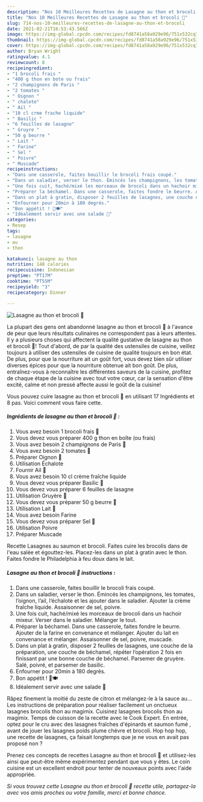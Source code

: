 ```yaml
---
description: "Nos 10 Meilleures Recettes de Lasagne au thon et brocoli 🥦"
title: "Nos 10 Meilleures Recettes de Lasagne au thon et brocoli 🥦"
slug: 714-nos-10-meilleures-recettes-de-lasagne-au-thon-et-brocoli
date: 2021-02-21T16:53:43.566Z
image: https://img-global.cpcdn.com/recipes/fd8741a58a929e96/751x532cq70/lasagne-au-thon-et-brocoli-🥦-photo-principale-de-la-recette.jpg
thumbnail: https://img-global.cpcdn.com/recipes/fd8741a58a929e96/751x532cq70/lasagne-au-thon-et-brocoli-🥦-photo-principale-de-la-recette.jpg
cover: https://img-global.cpcdn.com/recipes/fd8741a58a929e96/751x532cq70/lasagne-au-thon-et-brocoli-🥦-photo-principale-de-la-recette.jpg
author: Bryan Wright
ratingvalue: 4.1
reviewcount: 8
recipeingredient:
- "1 brocoli frais "
- "400 g thon en bote ou frais"
- "2 champignons de Paris "
- "2 tomates "
- " Oignon "
- " chalote"
- " Ail "
- "10 cl crme frache liquide"
- " Basilic "
- "6 feuilles de lasagne"
- " Gruyre "
- "50 g beurre "
- " Lait "
- " Farine"
- " Sel "
- " Poivre"
- " Muscade"
recipeinstructions:
- "Dans une casserole, faites bouillir le brocoli frais coupé."
- "Dans un saladier, verser le thon. Émincés les champignons, les tomates, l’oignon, l’ail, l’échalote et les ajouter dans le saladier. Ajouter la crème fraîche liquide. Assaisonner de sel, poivre."
- "Une fois cuit, haché/mixé les morceaux de brocoli dans un hachoir mixeur. Verser dans le saladier. Mélanger le tout."
- "Préparer la béchamel. Dans une casserole, faites fondre le beurre. Ajouter de la farine en convenance et mélanger. Ajouter du lait en convenance et mélanger. Assaisonner de sel, poivre, muscade."
- "Dans un plat à gratin, disposer 2 feuilles de lasagnes, une couche de la préparation, une couche de béchamel, répéter l’opération 2 fois en finissant par une bonne couche de béchamel. Parsemer de gruyère. Salé, poivré, et parsemer de basilic."
- "Enfourner pour 20min à 180 degrés."
- "Bon appétit ! 🤤🍽"
- "Idéalement servir avec une salade 🥗"
categories:
- Resep
tags:
- lasagne
- au
- thon

katakunci: lasagne au thon 
nutrition: 148 calories
recipecuisine: Indonesian
preptime: "PT17M"
cooktime: "PT55M"
recipeyield: "3"
recipecategory: Dinner

---
```



![Lasagne au thon et brocoli 🥦](https://img-global.cpcdn.com/recipes/fd8741a58a929e96/751x532cq70/lasagne-au-thon-et-brocoli-🥦-photo-principale-de-la-recette.jpg)

La plupart des gens ont abandonné lasagne au thon et brocoli 🥦 à l'avance de peur que leurs résultats culinaires ne correspondent pas à leurs attentes. Il y a plusieurs choses qui affectent la qualité gustative de lasagne au thon et brocoli 🥦! Tout d'abord, de par la qualité des ustensiles de cuisine, veillez toujours à utiliser des ustensiles de cuisine de qualité toujours en bon état. De plus, pour que la nourriture ait un goût fort, vous devez bien sûr utiliser diverses épices pour que la nourriture obtenue ait bon goût. De plus, entraînez-vous à reconnaître les différentes saveurs de la cuisine, profitez de chaque étape de la cuisine avec tout votre cœur, car la sensation d'être excité, calme et non pressé affecte aussi le goût de la cuisine!

<!--inarticleads1-->

Vous pouvez cuire lasagne au thon et brocoli 🥦 en utilisant 17 Ingrédients et 8 pas. Voici comment vous faire cette.

##### Ingrédients de lasagne au thon et brocoli 🥦 :

1. Vous avez besoin 1 brocoli frais 🥦
1. Vous devez vous préparer 400 g thon en boîte (ou frais)
1. Vous avez besoin 2 champignons de Paris 🍄
1. Vous avez besoin 2 tomates 🍅
1. Préparer  Oignon 🧅
1. Utilisation  Échalote
1. Fournir  Ail 🧄
1. Vous avez besoin 10 cl crème fraîche liquide
1. Vous devez vous préparer  Basilic 🌿
1. Vous devez vous préparer 6 feuilles de lasagne
1. Utilisation  Gruyère 🧀
1. Vous devez vous préparer 50 g beurre 🧈
1. Utilisation  Lait 🥛
1. Vous avez besoin  Farine
1. Vous devez vous préparer  Sel 🧂
1. Utilisation  Poivre
1. Préparer  Muscade


Recette Lasagnes au saumon et brocoli. Faites cuire les brocolis dans de l&#39;eau salée et égouttez-les. Placez-les dans un plat à gratin avec le thon. Faites fondre le Philadelphia à feu doux dans le lait. 

<!--inarticleads2-->

##### Lasagne au thon et brocoli 🥦 instructions :

1. Dans une casserole, faites bouillir le brocoli frais coupé.
1. Dans un saladier, verser le thon. Émincés les champignons, les tomates, l’oignon, l’ail, l’échalote et les ajouter dans le saladier. Ajouter la crème fraîche liquide. Assaisonner de sel, poivre.
1. Une fois cuit, haché/mixé les morceaux de brocoli dans un hachoir mixeur. Verser dans le saladier. Mélanger le tout.
1. Préparer la béchamel. Dans une casserole, faites fondre le beurre. Ajouter de la farine en convenance et mélanger. Ajouter du lait en convenance et mélanger. Assaisonner de sel, poivre, muscade.
1. Dans un plat à gratin, disposer 2 feuilles de lasagnes, une couche de la préparation, une couche de béchamel, répéter l’opération 2 fois en finissant par une bonne couche de béchamel. Parsemer de gruyère. Salé, poivré, et parsemer de basilic.
1. Enfourner pour 20min à 180 degrés.
1. Bon appétit ! 🤤🍽
1. Idéalement servir avec une salade 🥗


Râpez finement la moitié du zeste de citron et mélangez-le à la sauce au… Les instructions de préparation pour réaliser facilement un onctueux lasagnes brocolis thon au magimix. Cuisinez lasagnes brocolis thon au magimix. Temps de cuisson de la recette avec le Cook Expert. En entrée, optez pour le cru avec des lasagnes fraîches d&#39;épinards et saumon fumé , avant de jouer les lasagnes poids plume chèvre et brocoli. Hop hop hop, une recette de lasagnes, ça faisait longtemps que je ne vous en avait pas proposé non ? 

<!--inarticleads1-->

<p>
Prenez ces concepts de recettes Lasagne au thon et brocoli 🥦 et utilisez-les ainsi que peut-être même expérimentez pendant que vous y êtes. Le coin cuisine est un excellent endroit pour tenter de nouveaux points avec l'aide appropriée.
</p>

<p>
<i>Si vous trouvez cette Lasagne au thon et brocoli 🥦 recette utile, partagez-la avec vos amis proches ou votre famille, merci et bonne chance.</i>
</p>
